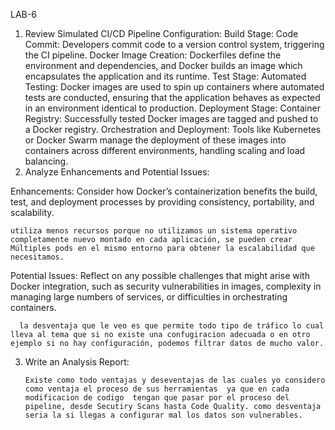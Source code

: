 LAB-6
  1. Review Simulated CI/CD Pipeline Configuration:
    Build Stage:
    Code Commit: Developers commit code to a version control system, triggering the CI pipeline.
    Docker Image Creation: Dockerfiles define the environment and dependencies, and Docker builds an image which encapsulates the application and its runtime.
    Test Stage:
    Automated Testing: Docker images are used to spin up containers where automated tests are conducted, ensuring that the application behaves as expected in an environment identical to production.
    Deployment Stage:
    Container Registry: Successfully tested Docker images are tagged and pushed to a Docker registry.
    Orchestration and Deployment: Tools like Kubernetes or Docker Swarm manage the deployment of these images into containers across different environments, handling scaling and load balancing.
  2. Analyze Enhancements and Potential Issues:

   Enhancements: Consider how Docker’s containerization benefits the build, test, and deployment processes by providing consistency, portability, and scalability.
          
    utiliza menos recursos porque no utilizamos un sistema operativo completamente nuevo montado en cada aplicación, se pueden crear Múltiples pods en el mismo entorno para obtener la escalabilidad que necesitamos.
  
   Potential Issues: Reflect on any possible challenges that might arise with Docker integration, such as security vulnerabilities in images, complexity in managing 
      large numbers of services, or difficulties in orchestrating containers.

      la desventaja que le veo es que permite todo tipo de tráfico lo cual lleva al tema que si no existe una confugiracion adecuada o en otro ejemplo si no hay configuración, podemos filtrar datos de mucho valor.

  3. Write an Analysis Report:

         Existe como todo ventajas y deseventajas de las cuales yo considero como ventaja el proceso de sus herramientas  ya que en cada modificacion de codigo  tengan que pasar por el proceso del pipeline, desde Secutiry Scans hasta Code Quality. como desventaja seria la si llegas a configurar mal los datos son vulnerables.
   

